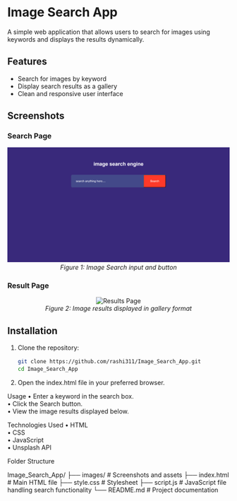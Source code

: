 # Image Search App

A simple web application that allows users to search for images using keywords and displays the results dynamically.

## Features

- Search for images by keyword
- Display search results as a gallery
- Clean and responsive user interface

## Screenshots

### Search Page

<p align="center">
  <img src="Images/screenshot4.png" alt="Search Page" width="600" />
  <br>
  <em>Figure 1: Image Search input and button</em>
</p>

### Result Page

<p align="center">
  <img src="Images/screenshot2.png" alt="Results Page" width="600" />
  <br>
  <em>Figure 2: Image results displayed in gallery format</em>
</p>

## Installation

1. Clone the repository:

   ```bash
   git clone https://github.com/rashi311/Image_Search_App.git
   cd Image_Search_App

2. Open the index.html file in your preferred browser.

Usage
• Enter a keyword in the search box.
<br>• Click the Search button.
<br>• View the image results displayed below.




Technologies Used
• HTML
<br>• CSS
<br>• JavaScript
<br>• Unsplash API

Folder Structure

Image_Search_App/
├── images/           # Screenshots and assets
├── index.html        # Main HTML file
├── style.css         # Stylesheet
├── script.js         # JavaScript file handling search functionality
└── README.md         # Project documentation


